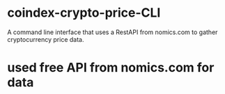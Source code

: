 # coindex-crypto-price-CLI
A command line interface that uses a RestAPI from nomics.com to gather cryptocurrency price data.

# used free API from nomics.com for data
